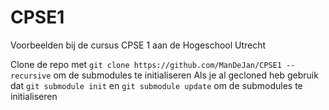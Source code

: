 # CPSE1
Voorbeelden bij de cursus CPSE 1 aan de Hogeschool Utrecht

Clone de repo met `git clone https://github.com/ManDeJan/CPSE1 --recursive` om de submodules te initialiseren
Als je al gecloned heb gebruik dat `git submodule init` en `git submodule update` om de submodules te initialiseren
